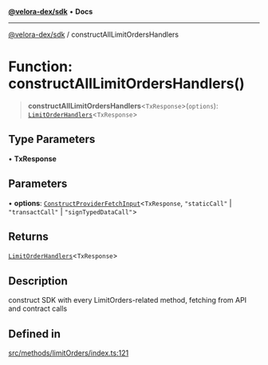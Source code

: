 [**@velora-dex/sdk**](../README.md) • **Docs**

***

[@velora-dex/sdk](../globals.md) / constructAllLimitOrdersHandlers

# Function: constructAllLimitOrdersHandlers()

> **constructAllLimitOrdersHandlers**\<`TxResponse`\>(`options`): [`LimitOrderHandlers`](../type-aliases/LimitOrderHandlers.md)\<`TxResponse`\>

## Type Parameters

• **TxResponse**

## Parameters

• **options**: [`ConstructProviderFetchInput`](../interfaces/ConstructProviderFetchInput.md)\<`TxResponse`, `"staticCall"` \| `"transactCall"` \| `"signTypedDataCall"`\>

## Returns

[`LimitOrderHandlers`](../type-aliases/LimitOrderHandlers.md)\<`TxResponse`\>

## Description

construct SDK with every LimitOrders-related method, fetching from API and contract calls

## Defined in

[src/methods/limitOrders/index.ts:121](https://github.com/paraswap/paraswap-sdk/blob/master/src/methods/limitOrders/index.ts#L121)

